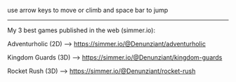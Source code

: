 use arrow keys to move or climb and space bar to jump

---------------------------------------------------------------------

My 3 best games published in the web (simmer.io):

Adventurholic (2D) --> https://simmer.io/@Denunziant/adventurholic

Kingdom Guards (3D) --> https://simmer.io/@Denunziant/kingdom-guards

Rocket Rush (3D) --> https://simmer.io/@Denunziant/rocket-rush
